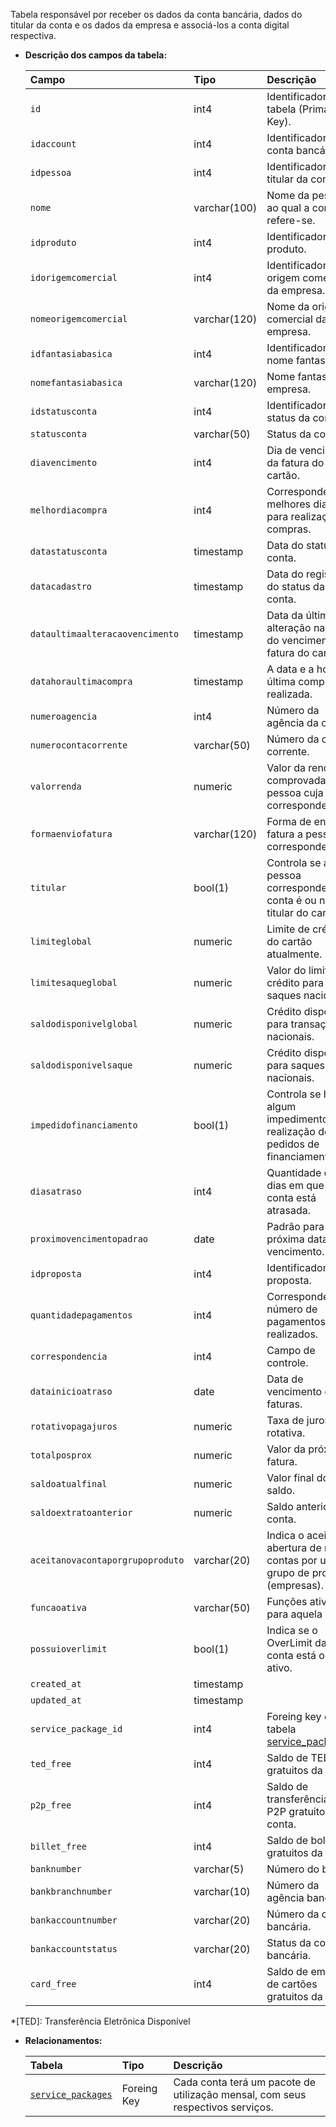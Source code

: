 Tabela responsável por receber os dados da conta bancária, dados do titular da conta e os dados da empresa e associá-los a conta digital respectiva.

- **Descrição dos campos da tabela:**

  | Campo                            | Tipo         | Descrição                                                                        |
  | :------------------------------- | :----------- | :------------------------------------------------------------------------------- |
  | `id`                             | int4         | Identificador da tabela (Primary Key).                                           |
  | `idaccount`                      | int4         | Identificador da conta bancária.                                                 |
  | `idpessoa`                       | int4         | Identificador do titular da conta.                                               |
  | `nome`                           | varchar(100) | Nome da pessoa ao qual a conta refere-se.                                        |
  | `idproduto`                      | int4         | Identificador do produto.                                                        |
  | `idorigemcomercial`              | int4         | Identificador da origem comercial da empresa.                                    |
  | `nomeorigemcomercial`            | varchar(120) | Nome da origem comercial da empresa.                                             |
  | `idfantasiabasica`               | int4         | Identificador do nome fantasia.                                                  |
  | `nomefantasiabasica`             | varchar(120) | Nome fantasia da empresa.                                                        |
  | `idstatusconta`                  | int4         | Identificador do status da conta.                                                |
  | `statusconta`                    | varchar(50)  | Status da conta.                                                                 |
  | `diavencimento`                  | int4         | Dia de vencimento da fatura do cartão.                                           |
  | `melhordiacompra`                | int4         | Corresponde aos melhores dias para realização de compras.                        |
  | `datastatusconta`                | timestamp    | Data do status da conta.                                                         |
  | `datacadastro`                   | timestamp    | Data do registro do status da conta.                                             |
  | `dataultimaalteracaovencimento`  | timestamp    | Data da última alteração na data do vencimento da fatura do cartão.              |
  | `datahoraultimacompra`           | timestamp    | A data e a hora da última compra realizada.                                      |
  | `numeroagencia`                  | int4         | Número da agência da conta.                                                      |
  | `numerocontacorrente`            | varchar(50)  | Número da conta corrente.                                                        |
  | `valorrenda`                     | numeric      | Valor da renda comprovada da pessoa cuja conta corresponde.                      |
  | `formaenviofatura`               | varchar(120) | Forma de envio da fatura a pessoa correspondente.                                |
  | `titular`                        | bool(1)      | Controla se a pessoa correspondente a conta é ou não a titular do cartão.        |
  | `limiteglobal`                   | numeric      | Limite de crédito do cartão atualmente.                                          |
  | `limitesaqueglobal`              | numeric      | Valor do limite de crédito para saques nacionais.                                |
  | `saldodisponivelglobal`          | numeric      | Crédito disponível para transações nacionais.                                    |
  | `saldodisponivelsaque`           | numeric      | Crédito disponível para saques nacionais.                                        |
  | `impedidofinanciamento`          | bool(1)      | Controla se há algum impedimento para realização de pedidos de financiamentos.   |
  | `diasatraso`                     | int4         | Quantidade de dias em que uma conta está atrasada.                               |
  | `proximovencimentopadrao`        | date         | Padrão para a próxima data de vencimento.                                        |
  | `idproposta`                     | int4         | Identificador da proposta.                                                       |
  | `quantidadepagamentos`           | int4         | Corresponde ao número de pagamentos realizados.                                  |
  | `correspondencia`                | int4         | Campo de controle.                                                               |
  | `datainicioatraso`               | date         | Data de vencimento de faturas.                                                   |
  | `rotativopagajuros`              | numeric      | Taxa de juros rotativa.                                                          |
  | `totalposprox`                   | numeric      | Valor da próxima fatura.                                                         |
  | `saldoatualfinal`                | numeric      | Valor final do saldo.                                                            |
  | `saldoextratoanterior`           | numeric      | Saldo anterior da conta.                                                         |
  | `aceitanovacontaporgrupoproduto` | varchar(20)  | Indica o aceite da abertura de novas contas por um grupo de produtos (empresas). |
  | `funcaoativa`                    | varchar(50)  | Funções ativas para aquela conta.                                                |
  | `possuioverlimit`                | bool(1)      | Indica se o OverLimit da conta está ou não ativo.                                |
  | `created_at`                     | timestamp    |                                                                                  |
  | `updated_at`                     | timestamp    |                                                                                  |
  | `service_package_id`             | int4         | Foreing key da tabela [service_packages](#service_packages).                     |
  | `ted_free`                       | int4         | Saldo de TED's gratuitos da conta.                                               |
  | `p2p_free`                       | int4         | Saldo de transferências P2P gratuitos da conta.                                  |
  | `billet_free`                    | int4         | Saldo de boletos gratuitos da conta.                                             |
  | `banknumber`                     | varchar(5)   | Número do banco.                                                                 |
  | `bankbranchnumber`               | varchar(10)  | Número da agência bancária.                                                      |
  | `bankaccountnumber`              | varchar(20)  | Número da conta bancária.                                                        |
  | `bankaccountstatus`              | varchar(20)  | Status da conta bancária.                                                        |
  | `card_free`                      | int4         | Saldo de emissão de cartões gratuitos da conta.                                  |

*[TED]: Transferência Eletrônica Disponível

- **Relacionamentos:**

  | Tabela                                  | Tipo        | Descrição                                                                      |
  | :-------------------------------------- | :---------- | :----------------------------------------------------------------------------- |
  | [`service_packages`](#service_packages) | Foreing Key | Cada conta terá um pacote de utilização mensal, com seus respectivos serviços. |